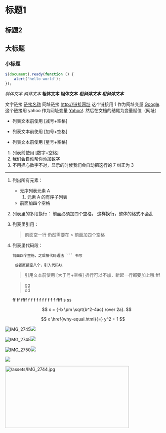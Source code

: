 标题1
======

标题2
-----

## 大标题 ##
### 小标题 ###

```javascript
$(document).ready(function () {
    alert('hello world');
});
```

*斜体文本*    _斜体文本_
**粗体文本**    __粗体文本__
***粗斜体文本***    ___粗斜体文本___

文字链接 [链接名称](http://链接网址)
网址链接 <http://链接网址>
这个链接用 1 作为网址变量 [Google][1].
这个链接用 yahoo 作为网址变量 [Yahoo!][yahoo].
然后在文档的结尾为变量赋值（网址）

  [1]: http://www.google.com/
  [yahoo]: http://www.yahoo.com/

- 列表文本前使用 [减号+空格]
+ 列表文本前使用 [加号+空格]
* 列表文本前使用 [星号+空格]

1. 列表前使用 [数字+空格]
2. 我们会自动帮你添加数字
7. 不用担心数字不对，显示的时候我们会自动把这行的 7 纠正为 3

---


1. 列出所有元素：
    - 无序列表元素 A
        1. 元素 A 的有序子列表
    - 前面加四个空格
2. 列表里的多段换行：
    前面必须加四个空格，
    这样换行，整体的格式不会乱
3. 列表里引用：

    > 前面空一行
    > 仍然需要在 >  前面加四个空格

4. 列表里代码段：

    ```
    前面四个空格，之后按代码语法 ``` 书写
    ```

        或者直接空八个，引入代码块




    > 引用文本前使用 [大于号+空格]
    > 折行可以不加，新起一行都要加上哦
     fff


    > gg  
    > dd

    ff
    ff   ffff
    f
    f
    f
    f
    f
    f
    f
    f
    f
    f
    ffff s
    ss  

    $$ x = {-b \pm \sqrt{b^2-4ac} \over 2a}. $$

$$
x \href{why-equal.html}{=} y^2 + 1
$$


![IMG_2745](/assets/IMG_2745_ltittpdnx.jpg)![](assets/Python数据分析入门与进阶-84d49a6d.jpg)

![IMG_2745](/assets/IMG_2745_ko39l2scn.jpg)![](assets/Python数据分析入门与进阶-84d49a6d.jpg)

![IMG_2750](/assets/IMG_2750.jpg)![](assets/Python数据分析入门与进阶-dd95a871.jpg)

![](assets/Python数据分析入门与进阶-3e2d1d13.jpg)

<img alt="/assets/IMG_2744.jpg" src="/assets/IMG_2744.jpg" width="400" height="200" >
